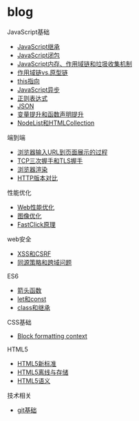 # blog

JavaScript基础

* [JavaScript继承](articles/JavaScript基础/JavaScript继承.md)
* [JavaScript闭包](articles/JavaScript基础/JavaScript闭包.md)
* [JavaScript内存、作用域链和垃圾收集机制](articles/JavaScript基础/JavaScript内存、作用域链和垃圾收集机制.md)
* [作用域链vs.原型链](articles/JavaScript基础/作用域链vs.原型链.md)
* [this指向](articles/JavaScript基础/this指向.md)
* [JavaScript异步](articles/JavaScript基础/JavaScript异步.md)
* [正则表达式](articles/JavaScript基础/正则表达式.md)
* [JSON](articles/JavaScript基础/JSON.md)
* [变量提升和函数声明提升](articles/JavaScript基础/变量提升和函数声明提升.md)
* [NodeList和HTMLCollection](articles/JavaScript基础/NodeList和HTMLCollection.md)

端到端

* [浏览器输入URL到页面展示的过程](articles/端到端/浏览器输入URL到页面展示的过程.md)
* [TCP三次握手和TLS握手](articles/端到端/TCP三次握手和TLS握手.md)
* [浏览器渲染](articles/端到端/浏览器渲染.md)
* [HTTP版本对比](articles/端到端/HTTP版本对比.md)

性能优化

* [Web性能优化](articles/性能优化/Web性能优化.md)
* [图像优化](articles/性能优化/图像优化.md)
* [FastClick原理](articles/性能优化/FastClick原理.md)

web安全

* [XSS和CSRF](articles/web安全/XSS和CSRF.md)
* [同源策略和跨域问题](articles/web安全/同源策略和跨域问题.md)

ES6

* [箭头函数](articles/ES6/箭头函数.md)
* [let和const](articles/ES6/let和const.md)
* [class和继承](articles/ES6/class和继承.md)

CSS基础

* [Block formatting context](articles/CSS基础/Block-formatting-content.md)

HTML5

* [HTML5新标准](articles/HTML5/HTML5新标准.md)
* [HTML5离线与存储](articles/HTML5/HTML5离线与存储.md)
* [HTML5语义](articles/HTML5/HTML5语义.md)

技术相关

* [git基础](articles/技术相关/git基础.md)


